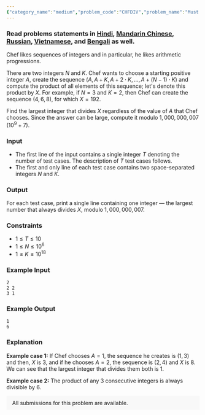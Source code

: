 ```yaml
---
{"category_name":"medium","problem_code":"CHFDIV","problem_name":"Must Be Divisible","problemComponents":{"constraints":"","constraintsState":false,"subtasks":"","subtasksState":false,"inputFormat":"","inputFormatState":false,"outputFormat":"","outputFormatState":false,"sampleTestCases":{"0":{"id":1,"input":"2\r\n2 2\r\n3 1","output":"1\r\n6","explanation":"**Example case 1:** If Chef chooses $A=1$, the sequence he creates is $(1,3)$ and then, $X$ is $3$, and if he chooses $A=2$, the sequence is $(2,4)$ and $X$ is $8$. We can see that the largest integer that divides them both is $1$.\r\n\r\n**Example case 2:** The product of any $3$ consecutive integers is always divisible by $6$.","isDeleted":false}}},"video_editorial_url":"","languages_supported":{"0":"CPP14","1":"C","2":"JAVA","3":"PYTH 3.6","4":"CPP17","5":"PYTH","6":"PYP3","7":"CS2","8":"ADA","9":"PYPY","10":"TEXT","11":"PAS fpc","12":"NODEJS","13":"RUBY","14":"PHP","15":"GO","16":"HASK","17":"TCL","18":"PERL","19":"SCALA","20":"LUA","21":"kotlin","22":"BASH","23":"JS","24":"LISP sbcl","25":"rust","26":"PAS gpc","27":"BF","28":"CLOJ","29":"R","30":"D","31":"CAML","32":"FORT","33":"ASM","34":"swift","35":"FS","36":"WSPC","37":"LISP clisp","38":"SQL","39":"SCM guile","40":"PERL6","41":"ERL","42":"CLPS","43":"ICK","44":"NICE","45":"PRLG","46":"ICON","47":"COB","48":"SCM chicken","49":"PIKE","50":"SCM qobi","51":"ST","52":"NEM"},"max_timelimit":1,"source_sizelimit":50000,"problem_author":"adarshag","problem_tester":null,"date_added":"29-04-2019","tags":{"0":"adarshag","1":"akashbhalotia","2":"cook115","3":"exponentiation","4":"maths","5":"medium","6":"number","7":"observation","8":"pigeonhole","9":"sieve"},"problem_difficulty_level":"Medium","best_tag":"Number Theory","editorial_url":"https://discuss.codechef.com/problems/CHFDIV","time":{"view_start_date":1582021800,"submit_start_date":1582021800,"visible_start_date":1582021800,"end_date":1735669800},"is_direct_submittable":false,"problemDiscussURL":"https://discuss.codechef.com/search?q=CHFDIV","is_proctored":false,"visitedContests":{},"layout":"problem"}
---
```

### Read problems statements in [Hindi](https://www.codechef.com/download/translated/COOK115/hindi/CHFDIV.pdf), [Mandarin Chinese](https://www.codechef.com/download/translated/COOK115/mandarin/CHFDIV.pdf), [Russian](https://www.codechef.com/download/translated/COOK115/russian/CHFDIV.pdf), [Vietnamese](https://www.codechef.com/download/translated/COOK115/vietnamese/CHFDIV.pdf), and [Bengali](https://www.codechef.com/download/translated/COOK115/bengali/CHFDIV.pdf) as well.

Chef likes sequences of integers and in particular, he likes arithmetic progressions.

There are two integers $N$ and $K$. Chef wants to choose a starting positive integer $A$, create the sequence $(A, A+K, A + 2 \cdot K, \ldots, A + (N-1) \cdot K)$ and compute the product of all elements of this sequence; let's denote this product by $X$. For example, if $N=3$ and $K=2$, then Chef can create the sequence $(4,6,8)$, for which $X=192$.

Find the largest integer that divides $X$ regardless of the value of $A$ that Chef chooses. Since the answer can be large, compute it modulo $1,000,000,007$ ($10^9 + 7$).

### Input
- The first line of the input contains a single integer $T$ denoting the number of test cases. The description of $T$ test cases follows.
- The first and only line of each test case contains two space-separated integers $N$ and $K$.

### Output
For each test case, print a single line containing one integer — the largest number that always divides $X$, modulo $1,000,000,007$.

### Constraints
- $1 \le T \le 10$
- $1 \le N \le 10^6$
- $1 \le K \le 10^{18}$

### Example Input
```
2
2 2
3 1
```

### Example Output
```
1
6
```

### Explanation
**Example case 1:** If Chef chooses $A=1$, the sequence he creates is $(1,3)$ and then, $X$ is $3$, and if he chooses $A=2$, the sequence is $(2,4)$ and $X$ is $8$. We can see that the largest integer that divides them both is $1$.

**Example case 2:** The product of any $3$ consecutive integers is always divisible by $6$.

<aside style='background: #f8f8f8;padding: 10px 15px;'><div>All submissions for this problem are available.</div></aside>